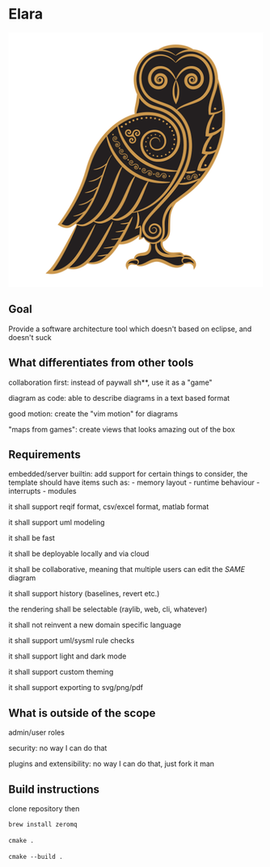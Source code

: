 # Elara

![image](/docs/256791595_5259425590740247_5532869102347051453_n.png)

## Goal

Provide a software architecture tool which doesn't based on eclipse, and doesn't suck

## What differentiates from other tools

collaboration first: instead of paywall sh**, use it as a "game"

diagram as code: able to describe diagrams in a text based format

good motion: create the "vim motion" for diagrams

"maps from games": create views that looks amazing out of the box


## Requirements

embedded/server builtin: add support for certain things to consider, the template should have items such as: 
    - memory layout
    - runtime behaviour
    - interrupts
    - modules

it shall support reqif format, csv/excel format, matlab format

it shall support uml modeling

it shall be fast

it shall be deployable locally and via cloud

it shall be collaborative, meaning that multiple users can edit the *SAME* diagram

it shall support history (baselines, revert etc.)

the rendering shall be selectable (raylib, web, cli, whatever)

it shall not reinvent a new domain specific language

it shall support uml/sysml rule checks

it shall support light and dark mode 

it shall support custom theming

it shall support exporting to svg/png/pdf 

## What is outside of the scope 

admin/user roles

security: no way I can do that 

plugins and extensibility: no way I can do that, just fork it man


## Build instructions

clone repository then

    brew install zeromq

    cmake .

    cmake --build .
